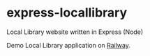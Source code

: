 # express-locallibrary
Local Library website written in Express (Node)

Demo Local Library application on [Railway](express-locallibrary-production-afc7.up.railway.app).